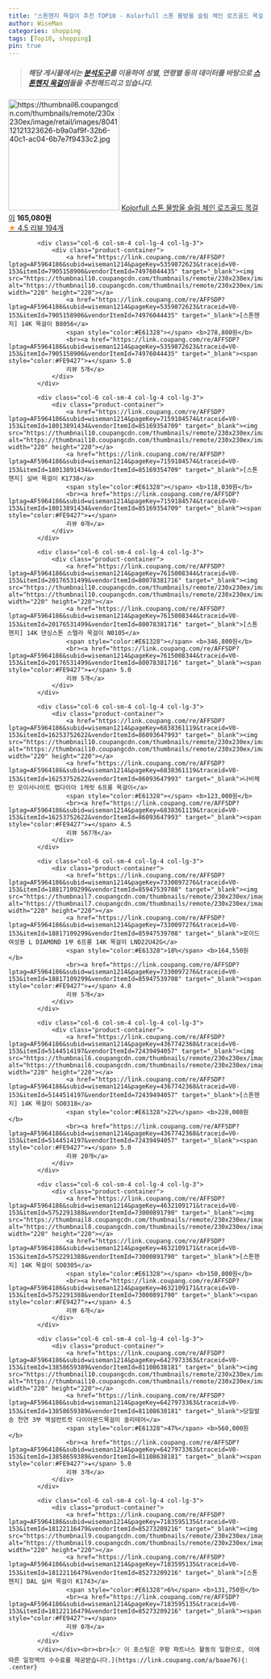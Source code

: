 ```yaml
---
title: "스톤헨지 목걸이 추천 TOP10 - Kolorfull 스톤 물방울 슬림 체인 로즈골드 목걸이"
author: WiseMan
categories: shopping
tags: [Top10, shopping]
pin: true
---
```


> ##### 해당 게시물에서는 [**분석도구**](https://itemscout.io/)를 이용하여 **성별**, **연령별** 등의 데이터를 바탕으로 [**스톤헨지 목걸이**](https://link.coupang.com/a/baae76)들을 추천해드리고 있습니다.
<div class="container"><div class="row">
            <div class="col-6 col-sm-4 col-lg-4 col-lg-3">
                <div class="product-container">
                    <a href="https://link.coupang.com/re/AFFSDP?lptag=AF5964186&subid=wiseman1214&pageKey=8932839&traceid=V0-153&itemId=25193544&vendorItemId=82947534008" target="_blank"><img src="https://thumbnail6.coupangcdn.com/thumbnails/remote/230x230ex/image/retail/images/804112121323626-b9a0af9f-32b6-40c1-ac04-6b7e7f9433c2.jpg" alt="https://thumbnail6.coupangcdn.com/thumbnails/remote/230x230ex/image/retail/images/804112121323626-b9a0af9f-32b6-40c1-ac04-6b7e7f9433c2.jpg" width="220" height="220"></a>
                    <a href="https://link.coupang.com/re/AFFSDP?lptag=AF5964186&subid=wiseman1214&pageKey=8932839&traceid=V0-153&itemId=25193544&vendorItemId=82947534008" target="_blank">Kolorfull 스톤 물방울 슬림 체인 로즈골드 목걸이</a>
                    <span style="color:#E61328"></span> <b>165,080원</b>
                    <br><a href="https://link.coupang.com/re/AFFSDP?lptag=AF5964186&subid=wiseman1214&pageKey=8932839&traceid=V0-153&itemId=25193544&vendorItemId=82947534008" target="_blank"><span style="color:#FE9427">★</span> 4.5
                    리뷰 194개</a>
                </div>
            </div>
            
            <div class="col-6 col-sm-4 col-lg-4 col-lg-3">
                <div class="product-container">
                    <a href="https://link.coupang.com/re/AFFSDP?lptag=AF5964186&subid=wiseman1214&pageKey=5359872623&traceid=V0-153&itemId=7905158906&vendorItemId=74976044435" target="_blank"><img src="https://thumbnail10.coupangcdn.com/thumbnails/remote/230x230ex/image/vendor_inventory/be9e/a572f881d675f2ad1e43d20132e42040cb7b269cf7868335d74a8981071b.jpg" alt="https://thumbnail10.coupangcdn.com/thumbnails/remote/230x230ex/image/vendor_inventory/be9e/a572f881d675f2ad1e43d20132e42040cb7b269cf7868335d74a8981071b.jpg" width="220" height="220"></a>
                    <a href="https://link.coupang.com/re/AFFSDP?lptag=AF5964186&subid=wiseman1214&pageKey=5359872623&traceid=V0-153&itemId=7905158906&vendorItemId=74976044435" target="_blank">[스톤헨지] 14K 목걸이 B8056</a>
                    <span style="color:#E61328"></span> <b>278,800원</b>
                    <br><a href="https://link.coupang.com/re/AFFSDP?lptag=AF5964186&subid=wiseman1214&pageKey=5359872623&traceid=V0-153&itemId=7905158906&vendorItemId=74976044435" target="_blank"><span style="color:#FE9427">★</span> 5.0
                    리뷰 5개</a>
                </div>
            </div>
            
            <div class="col-6 col-sm-4 col-lg-4 col-lg-3">
                <div class="product-container">
                    <a href="https://link.coupang.com/re/AFFSDP?lptag=AF5964186&subid=wiseman1214&pageKey=7159184574&traceid=V0-153&itemId=18013891434&vendorItemId=85169354709" target="_blank"><img src="https://thumbnail10.coupangcdn.com/thumbnails/remote/230x230ex/image/vendor_inventory/4f26/cc5970ad791c0f6cd8d7ec7fcd17ffc106fb532bc4acb61bf122070628e1.jpg" alt="https://thumbnail10.coupangcdn.com/thumbnails/remote/230x230ex/image/vendor_inventory/4f26/cc5970ad791c0f6cd8d7ec7fcd17ffc106fb532bc4acb61bf122070628e1.jpg" width="220" height="220"></a>
                    <a href="https://link.coupang.com/re/AFFSDP?lptag=AF5964186&subid=wiseman1214&pageKey=7159184574&traceid=V0-153&itemId=18013891434&vendorItemId=85169354709" target="_blank">[스톤헨지] 실버 목걸이 K1738</a>
                    <span style="color:#E61328"></span> <b>118,030원</b>
                    <br><a href="https://link.coupang.com/re/AFFSDP?lptag=AF5964186&subid=wiseman1214&pageKey=7159184574&traceid=V0-153&itemId=18013891434&vendorItemId=85169354709" target="_blank"><span style="color:#FE9427">★</span> 
                    리뷰 0개</a>
                </div>
            </div>
            
            <div class="col-6 col-sm-4 col-lg-4 col-lg-3">
                <div class="product-container">
                    <a href="https://link.coupang.com/re/AFFSDP?lptag=AF5964186&subid=wiseman1214&pageKey=7615008344&traceid=V0-153&itemId=20176531499&vendorItemId=80078381716" target="_blank"><img src="https://thumbnail10.coupangcdn.com/thumbnails/remote/230x230ex/image/vendor_inventory/0a2c/85ecd4cdb5806ad1115c44e78f8fe84d5cb89528b2823377077ebb3d978d.jpg" alt="https://thumbnail10.coupangcdn.com/thumbnails/remote/230x230ex/image/vendor_inventory/0a2c/85ecd4cdb5806ad1115c44e78f8fe84d5cb89528b2823377077ebb3d978d.jpg" width="220" height="220"></a>
                    <a href="https://link.coupang.com/re/AFFSDP?lptag=AF5964186&subid=wiseman1214&pageKey=7615008344&traceid=V0-153&itemId=20176531499&vendorItemId=80078381716" target="_blank">[스톤헨지] 14K 댄싱스톤 스텔라 목걸이 N0105</a>
                    <span style="color:#E61328"></span> <b>346,800원</b>
                    <br><a href="https://link.coupang.com/re/AFFSDP?lptag=AF5964186&subid=wiseman1214&pageKey=7615008344&traceid=V0-153&itemId=20176531499&vendorItemId=80078381716" target="_blank"><span style="color:#FE9427">★</span> 5.0
                    리뷰 5개</a>
                </div>
            </div>
            
            <div class="col-6 col-sm-4 col-lg-4 col-lg-3">
                <div class="product-container">
                    <a href="https://link.coupang.com/re/AFFSDP?lptag=AF5964186&subid=wiseman1214&pageKey=6838361119&traceid=V0-153&itemId=16253752622&vendorItemId=86093647993" target="_blank"><img src="https://thumbnail10.coupangcdn.com/thumbnails/remote/230x230ex/image/vendor_inventory/b9ec/7b1ee7c66fa13fb8ec4b1c05925130bc5b2b3714c1d832c86da322a32bd9.jpg" alt="https://thumbnail10.coupangcdn.com/thumbnails/remote/230x230ex/image/vendor_inventory/b9ec/7b1ee7c66fa13fb8ec4b1c05925130bc5b2b3714c1d832c86da322a32bd9.jpg" width="220" height="220"></a>
                    <a href="https://link.coupang.com/re/AFFSDP?lptag=AF5964186&subid=wiseman1214&pageKey=6838361119&traceid=V0-153&itemId=16253752622&vendorItemId=86093647993" target="_blank">나비체인 모이사나이트 랩다이아 1캐럿 6프롱 목걸이</a>
                    <span style="color:#E61328"></span> <b>123,000원</b>
                    <br><a href="https://link.coupang.com/re/AFFSDP?lptag=AF5964186&subid=wiseman1214&pageKey=6838361119&traceid=V0-153&itemId=16253752622&vendorItemId=86093647993" target="_blank"><span style="color:#FE9427">★</span> 4.5
                    리뷰 567개</a>
                </div>
            </div>
            
            <div class="col-6 col-sm-4 col-lg-4 col-lg-3">
                <div class="product-container">
                    <a href="https://link.coupang.com/re/AFFSDP?lptag=AF5964186&subid=wiseman1214&pageKey=7330097276&traceid=V0-153&itemId=18817109299&vendorItemId=85947539708" target="_blank"><img src="https://thumbnail7.coupangcdn.com/thumbnails/remote/230x230ex/image/rs_quotation_api/a2g9ynkv/43873efdf8644d028347fe79cb57ed16.jpg" alt="https://thumbnail7.coupangcdn.com/thumbnails/remote/230x230ex/image/rs_quotation_api/a2g9ynkv/43873efdf8644d028347fe79cb57ed16.jpg" width="220" height="220"></a>
                    <a href="https://link.coupang.com/re/AFFSDP?lptag=AF5964186&subid=wiseman1214&pageKey=7330097276&traceid=V0-153&itemId=18817109299&vendorItemId=85947539708" target="_blank">로이드 여성용 L DIAMOND 1부 6프롱 14K 목걸이 LND22U42G</a>
                    <span style="color:#E61328">18%</span> <b>164,550원</b>
                    <br><a href="https://link.coupang.com/re/AFFSDP?lptag=AF5964186&subid=wiseman1214&pageKey=7330097276&traceid=V0-153&itemId=18817109299&vendorItemId=85947539708" target="_blank"><span style="color:#FE9427">★</span> 4.0
                    리뷰 5개</a>
                </div>
            </div>
            
            <div class="col-6 col-sm-4 col-lg-4 col-lg-3">
                <div class="product-container">
                    <a href="https://link.coupang.com/re/AFFSDP?lptag=AF5964186&subid=wiseman1214&pageKey=4367742368&traceid=V0-153&itemId=5144514197&vendorItemId=72439494057" target="_blank"><img src="https://thumbnail6.coupangcdn.com/thumbnails/remote/230x230ex/image/vendor_inventory/7e27/cdd2858e3a4d5c5ea352e556e5cfdc5cdab7026c74067ad3d04eb46d81c2.jpg" alt="https://thumbnail6.coupangcdn.com/thumbnails/remote/230x230ex/image/vendor_inventory/7e27/cdd2858e3a4d5c5ea352e556e5cfdc5cdab7026c74067ad3d04eb46d81c2.jpg" width="220" height="220"></a>
                    <a href="https://link.coupang.com/re/AFFSDP?lptag=AF5964186&subid=wiseman1214&pageKey=4367742368&traceid=V0-153&itemId=5144514197&vendorItemId=72439494057" target="_blank">[스톤헨지] 14K 목걸이 SO0318</a>
                    <span style="color:#E61328">22%</span> <b>220,000원</b>
                    <br><a href="https://link.coupang.com/re/AFFSDP?lptag=AF5964186&subid=wiseman1214&pageKey=4367742368&traceid=V0-153&itemId=5144514197&vendorItemId=72439494057" target="_blank"><span style="color:#FE9427">★</span> 5.0
                    리뷰 20개</a>
                </div>
            </div>
            
            <div class="col-6 col-sm-4 col-lg-4 col-lg-3">
                <div class="product-container">
                    <a href="https://link.coupang.com/re/AFFSDP?lptag=AF5964186&subid=wiseman1214&pageKey=4632109171&traceid=V0-153&itemId=5752291388&vendorItemId=73000891790" target="_blank"><img src="https://thumbnail8.coupangcdn.com/thumbnails/remote/230x230ex/image/vendor_inventory/2724/555f5523acef0c052f6a485175a6c6ddf890e26f3d9737ec445ee38b3e20.jpg" alt="https://thumbnail8.coupangcdn.com/thumbnails/remote/230x230ex/image/vendor_inventory/2724/555f5523acef0c052f6a485175a6c6ddf890e26f3d9737ec445ee38b3e20.jpg" width="220" height="220"></a>
                    <a href="https://link.coupang.com/re/AFFSDP?lptag=AF5964186&subid=wiseman1214&pageKey=4632109171&traceid=V0-153&itemId=5752291388&vendorItemId=73000891790" target="_blank">[스톤헨지] 14K 목걸이 SO0305</a>
                    <span style="color:#E61328"></span> <b>150,000원</b>
                    <br><a href="https://link.coupang.com/re/AFFSDP?lptag=AF5964186&subid=wiseman1214&pageKey=4632109171&traceid=V0-153&itemId=5752291388&vendorItemId=73000891790" target="_blank"><span style="color:#FE9427">★</span> 4.5
                    리뷰 6개</a>
                </div>
            </div>
            
            <div class="col-6 col-sm-4 col-lg-4 col-lg-3">
                <div class="product-container">
                    <a href="https://link.coupang.com/re/AFFSDP?lptag=AF5964186&subid=wiseman1214&pageKey=6427973363&traceid=V0-153&itemId=13858659389&vendorItemId=81108638181" target="_blank"><img src="https://thumbnail10.coupangcdn.com/thumbnails/remote/230x230ex/image/vendor_inventory/5db8/c693976d93e39a2ecc44ea94cfccd10c3488742a1a1d31606ed3a629a014.jpg" alt="https://thumbnail10.coupangcdn.com/thumbnails/remote/230x230ex/image/vendor_inventory/5db8/c693976d93e39a2ecc44ea94cfccd10c3488742a1a1d31606ed3a629a014.jpg" width="220" height="220"></a>
                    <a href="https://link.coupang.com/re/AFFSDP?lptag=AF5964186&subid=wiseman1214&pageKey=6427973363&traceid=V0-153&itemId=13858659389&vendorItemId=81108638181" target="_blank">당일발송 천연 3부 엑설런트컷 다이아몬드목걸이 솔리테어</a>
                    <span style="color:#E61328">47%</span> <b>560,000원</b>
                    <br><a href="https://link.coupang.com/re/AFFSDP?lptag=AF5964186&subid=wiseman1214&pageKey=6427973363&traceid=V0-153&itemId=13858659389&vendorItemId=81108638181" target="_blank"><span style="color:#FE9427">★</span> 5.0
                    리뷰 3개</a>
                </div>
            </div>
            
            <div class="col-6 col-sm-4 col-lg-4 col-lg-3">
                <div class="product-container">
                    <a href="https://link.coupang.com/re/AFFSDP?lptag=AF5964186&subid=wiseman1214&pageKey=7183595135&traceid=V0-153&itemId=18122116479&vendorItemId=85273209216" target="_blank"><img src="https://thumbnail9.coupangcdn.com/thumbnails/remote/230x230ex/image/vendor_inventory/37c0/13e4e60021bab0f64dcf398831630310df40b7c5b375ae8e531a8cee4629.jpg" alt="https://thumbnail9.coupangcdn.com/thumbnails/remote/230x230ex/image/vendor_inventory/37c0/13e4e60021bab0f64dcf398831630310df40b7c5b375ae8e531a8cee4629.jpg" width="220" height="220"></a>
                    <a href="https://link.coupang.com/re/AFFSDP?lptag=AF5964186&subid=wiseman1214&pageKey=7183595135&traceid=V0-153&itemId=18122116479&vendorItemId=85273209216" target="_blank">[스톤헨지] DAL 실버 목걸이 K1743</a>
                    <span style="color:#E61328">6%</span> <b>131,750원</b>
                    <br><a href="https://link.coupang.com/re/AFFSDP?lptag=AF5964186&subid=wiseman1214&pageKey=7183595135&traceid=V0-153&itemId=18122116479&vendorItemId=85273209216" target="_blank"><span style="color:#FE9427">★</span> 
                    리뷰 0개</a>
                </div>
            </div>
            </div></div><br><br>[👉 이 포스팅은 쿠팡 파트너스 활동의 일환으로, 이에 따른 일정액의 수수료를 제공받습니다.](https://link.coupang.com/a/baae76){: .center}